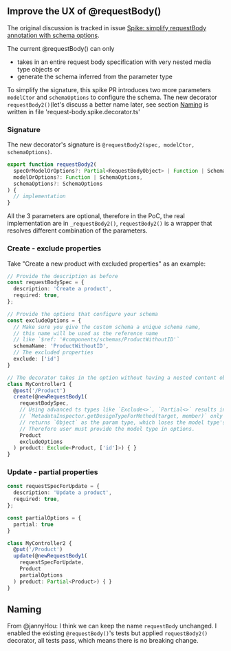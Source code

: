## Improve the UX of @requestBody()

The original discussion is tracked in issue [Spike: simplify requestBody annotation with schema options](https://github.com/strongloop/loopback-next/issues/2654).

The current @requestBody() can only

- takes in an entire request body specification with very nested media type objects
or
- generate the schema inferred from the parameter type

To simplify the signature, this spike PR introduces two more parameters `modelCtor` and `schemaOptions` to configure the schema. The new decorator `requestBody2()`(let's discuss a better name later, see section [Naming](#Naming) is written in file 'request-body.spike.decorator.ts'

### Signature

The new decorator's signature  is `@requestBody2(spec, modelCtor, schemaOptions)`.

```ts
export function requestBody2(
  specOrModelOrOptions?: Partial<RequestBodyObject> | Function | SchemaOptions,
  modelOrOptions?: Function | SchemaOptions,
  schemaOptions?: SchemaOptions
) {
  // implementation
}
```

All the 3 parameters are optional, therefore in the PoC, the real implementation are in `_requestBody2()`, `requestBody2()` is a wrapper that resolves different combination of the parameters.

### Create - exclude properties

Take "Create a new product with excluded properties" as an example:

```ts
// Provide the description as before
const requestBodySpec = {
  description: 'Create a product',
  required: true,
};

// Provide the options that configure your schema
const excludeOptions = {
  // Make sure you give the custom schema a unique schema name,
  // this name will be used as the reference name
  // like `$ref: '#components/schemas/ProductWithoutID'`
  schemaName: 'ProductWithoutID',
  // The excluded properties
  exclude: ['id']
}

// The decorator takes in the option without having a nested content object
class MyController1 {
  @post('/Product')
  create(@newRequestBody1(
    requestBodySpec,
    // Using advanced ts types like `Exclude<>`, `Partial<>` results in
    // `MetadataInspector.getDesignTypeForMethod(target, member)` only
    // returns `Object` as the param type, which loses the model type's info.
    // Therefore user must provide the model type in options.
    Product
    excludeOptions
  ) product: Exclude<Product, ['id']>) { }
}
```

### Update - partial properties

```ts
const requestSpecForUpdate = {
  description: 'Update a product',
  required: true,
};

const partialOptions = {
  partial: true
}

class MyController2 {
  @put('/Product')
  update(@newRequestBody1(
    requestSpecForUpdate,
    Product
    partialOptions
  ) product: Partial<Product>) { }
}
```

## Naming

From @jannyHou: I think we can keep the name `requestBody` unchanged. I enabled the existing `@requestBody()`'s tests but applied `requestBody2()` decorator, all tests pass, which means there is no breaking change.
